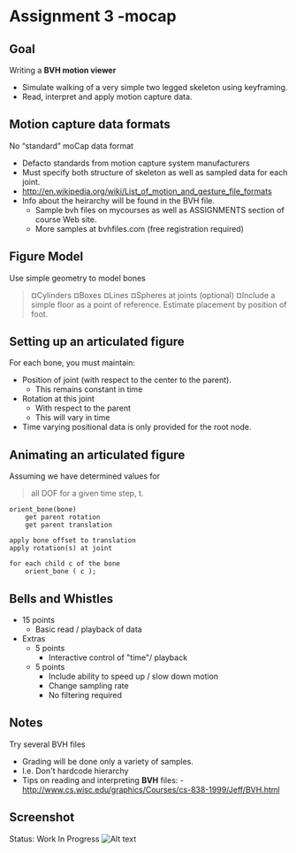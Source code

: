 ﻿# Assignment 3 -mocap

## Goal

Writing a **BVH motion viewer**

- Simulate walking of a very simple two legged skeleton using keyframing.
- Read, interpret and apply motion capture data.

## Motion capture data formats
No “standard” moCap data format
- Defacto standards from motion capture system manufacturers
- Must specify both structure of skeleton as well as sampled data for each joint.
- http://en.wikipedia.org/wiki/List_of_motion_and_gesture_file_formats
- Info about the heirarchy will be found in the BVH file.
	- Sample bvh files on mycourses as well as ASSIGNMENTS section of course Web site.
	- More samples at bvhfiles.com (free registration required)

## Figure Model

Use simple geometry to model bones
>¤Cylinders
¤Boxes
¤Lines
¤Spheres at joints (optional)
¤Include a simple floor as a point of reference. Estimate placement by position of foot.


## Setting up an articulated figure
For each bone, you must maintain:
- Position of joint (with respect to the center to the parent).
	- This remains constant in time
- Rotation at this joint
	- With respect to the parent
	- This will vary in time
- Time varying positional data is only provided for the root node.


## Animating an articulated figure


Assuming we have determined values for  
> all DOF for a given time step, t.
	
	orient_bone(bone)
		get parent rotation
		get parent translation 
		
	apply bone offset to translation
	apply rotation(s) at joint
	
	for each child c of the bone
		orient_bone ( c );

## Bells and Whistles

- 15 points
	- Basic read / playback of data
- Extras
	- 5 points
		- Interactive control of "time"/ playback
	- 5 points
		- Include ability to speed up / slow down motion
		- Change sampling rate
		- No filtering required

## Notes
Try several BVH files
- Grading will be done only a variety of samples.
- I.e. Don't hardcode hierarchy
- Tips on reading and interpreting **BVH** files:
				- http://www.cs.wisc.edu/graphics/Courses/cs-838-1999/Jeff/BVH.html 

## Screenshot
Status: Work In Progress
![Alt text](screen_grab.png "Screenshot")